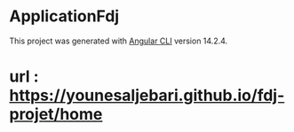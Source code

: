 # ApplicationFdj

This project was generated with [Angular CLI](https://github.com/angular/angular-cli) version 14.2.4.

# url : https://younesaljebari.github.io/fdj-projet/home 

